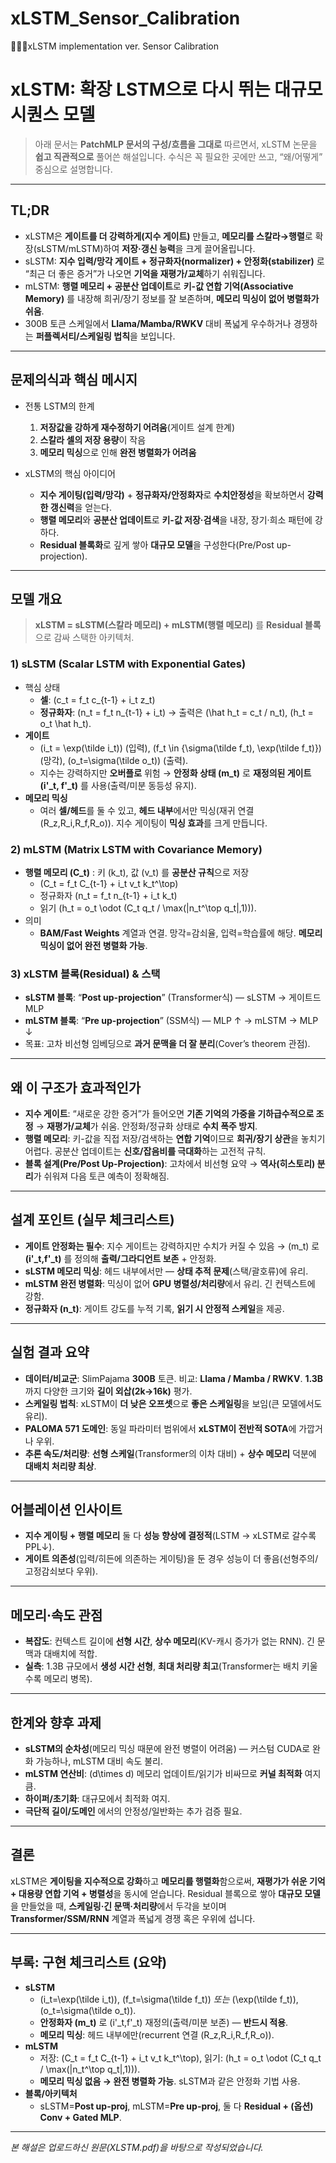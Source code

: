 # xLSTM_Sensor_Calibration
🧑🏻‍💻xLSTM implementation ver. Sensor Calibration

# xLSTM: **확장 LSTM**으로 다시 뛰는 대규모 시퀀스 모델

> 아래 문서는 **PatchMLP 문서의 구성/흐름을 그대로** 따르면서, xLSTM 논문을 **쉽고 직관적으로** 풀어쓴 해설입니다. 수식은 꼭 필요한 곳에만 쓰고, “왜/어떻게” 중심으로 설명합니다.

---

## TL;DR

- xLSTM은 **게이트를 더 강력하게(지수 게이트)** 만들고, **메모리를 스칼라→행렬**로 확장(sLSTM/mLSTM)하여 **저장·갱신 능력**을 크게 끌어올립니다.  
- sLSTM: **지수 입력/망각 게이트 + 정규화자(normalizer) + 안정화(stabilizer)** 로 “최근 더 좋은 증거”가 나오면 **기억을 재평가/교체**하기 쉬워집니다.  
- mLSTM: **행렬 메모리 + 공분산 업데이트**로 **키-값 연합 기억(Associative Memory)** 를 내장해 희귀/장기 정보를 잘 보존하며, **메모리 믹싱이 없어 병렬화가 쉬움**.  
- 300B 토큰 스케일에서 **Llama/Mamba/RWKV** 대비 폭넓게 우수하거나 경쟁하는 **퍼플렉서티/스케일링 법칙**을 보입니다.

---

## 문제의식과 핵심 메시지

- 전통 LSTM의 한계
  1) **저장값을 강하게 재수정하기 어려움**(게이트 설계 한계)  
  2) **스칼라 셀의 저장 용량**이 작음  
  3) **메모리 믹싱**으로 인해 **완전 병렬화가 어려움**

- xLSTM의 핵심 아이디어
  - **지수 게이팅(입력/망각)** + **정규화자/안정화자**로 **수치안정성**을 확보하면서 **강력한 갱신력**을 얻는다.  
  - **행렬 메모리**와 **공분산 업데이트**로 **키-값 저장·검색**을 내장, 장기·희소 패턴에 강하다.  
  - **Residual 블록화**로 깊게 쌓아 **대규모 모델**을 구성한다(Pre/Post up-projection).

---

## 모델 개요

> **xLSTM = sLSTM(스칼라 메모리) + mLSTM(행렬 메모리)** 를 **Residual 블록**으로 감싸 스택한 아키텍처.

### 1) sLSTM (Scalar LSTM with Exponential Gates)

- 핵심 상태  
  - **셀**: \(c_t = f_t c_{t-1} + i_t z_t\)  
  - **정규화자**: \(n_t = f_t n_{t-1} + i_t\) → 출력은 \(\hat h_t = c_t / n_t\), \(h_t = o_t \hat h_t\).
- **게이트**  
  - \(i_t = \exp(\tilde i_t)\) (입력), \(f_t \in \{\sigma(\tilde f_t), \exp(\tilde f_t)\}\) (망각), \(o_t=\sigma(\tilde o_t)\) (출력).  
  - 지수는 강력하지만 **오버플로** 위험 → **안정화 상태 \(m_t\)** 로 **재정의된 게이트 \(i'_t, f'_t\)** 를 사용(출력/미분 동등성 유지).
- **메모리 믹싱**  
  - 여러 **셀/헤드**를 둘 수 있고, **헤드 내부**에서만 믹싱(재귀 연결 \(R_z,R_i,R_f,R_o\)). 지수 게이팅이 **믹싱 효과**를 크게 만듭니다.

### 2) mLSTM (Matrix LSTM with Covariance Memory)

- **행렬 메모리 \(C_t\)** : 키 \(k_t\), 값 \(v_t\) 를 **공분산 규칙**으로 저장  
  - \(C_t = f_t C_{t-1} + i_t v_t k_t^\top\)  
  - 정규화자 \(n_t = f_t n_{t-1} + i_t k_t\)  
  - 읽기 \(h_t = o_t \odot (C_t q_t / \max(|n_t^\top q_t|,1))\).
- 의미  
  - **BAM/Fast Weights** 계열과 연결. 망각=감쇠율, 입력=학습률에 해당. **메모리 믹싱이 없어 완전 병렬화 가능**.

### 3) xLSTM 블록(Residual) & 스택

- **sLSTM 블록**: “**Post up-projection**” (Transformer식) — sLSTM → 게이트드 MLP  
- **mLSTM 블록**: “**Pre up-projection**” (SSM식) — MLP ↑ → mLSTM → MLP ↓  
- 목표: 고차 비선형 임베딩으로 **과거 문맥을 더 잘 분리**(Cover’s theorem 관점).

---

## 왜 이 구조가 효과적인가

- **지수 게이트**: “새로운 강한 증거”가 들어오면 **기존 기억의 가중을 기하급수적으로 조정** → **재평가/교체**가 쉬움. 안정화/정규화 상태로 **수치 폭주 방지**.  
- **행렬 메모리**: 키-값을 직접 저장/검색하는 **연합 기억**이므로 **희귀/장기 상관**을 놓치기 어렵다. 공분산 업데이트는 **신호/잡음비를 극대화**하는 고전적 규칙.  
- **블록 설계(Pre/Post Up-Projection)**: 고차에서 비선형 요약 → **역사(히스토리) 분리**가 쉬워져 다음 토큰 예측이 정확해짐.

---

## 설계 포인트 (실무 체크리스트)

- **게이트 안정화는 필수**: 지수 게이트는 강력하지만 수치가 커질 수 있음 → \(m_t\) 로 **\(i'_t,f'_t\)** 를 정의해 **출력/그라디언트 보존** + 안정화.  
- **sLSTM 메모리 믹싱**: 헤드 내부에서만 — **상태 추적 문제**(스택/괄호류)에 유리.  
- **mLSTM 완전 병렬화**: 믹싱이 없어 **GPU 병렬성/처리량**에서 유리. 긴 컨텍스트에 강함.  
- **정규화자 \(n_t\)**: 게이트 강도를 누적 기록, **읽기 시 안정적 스케일**을 제공.

---

## 실험 결과 요약

- **데이터/비교군**: SlimPajama **300B** 토큰. 비교: **Llama / Mamba / RWKV**. **1.3B**까지 다양한 크기와 **길이 외삽(2k→16k)** 평가.  
- **스케일링 법칙**: xLSTM이 **더 낮은 오프셋**으로 **좋은 스케일링**을 보임(큰 모델에서도 유리).  
- **PALOMA 571 도메인**: 동일 파라미터 범위에서 **xLSTM이 전반적 SOTA**에 가깝거나 우위.  
- **추론 속도/처리량**: **선형 스케일**(Transformer의 이차 대비) + **상수 메모리** 덕분에 **대배치 처리량 최상**.

---

## 어블레이션 인사이트

- **지수 게이팅 + 행렬 메모리** 둘 다 **성능 향상에 결정적**(LSTM → xLSTM로 갈수록 PPL↓).  
- **게이트 의존성**(입력/히든에 의존하는 게이팅)을 둔 경우 성능이 더 좋음(선형주의/고정감쇠보다 우위).

---

## 메모리·속도 관점

- **복잡도**: 컨텍스트 길이에 **선형 시간**, **상수 메모리**(KV-캐시 증가가 없는 RNN). 긴 문맥과 대배치에 적합.  
- **실측**: 1.3B 규모에서 **생성 시간 선형**, **최대 처리량 최고**(Transformer는 배치 키울수록 메모리 병목).

---

## 한계와 향후 과제

- **sLSTM의 순차성**(메모리 믹싱 때문에 완전 병렬이 어려움) — 커스텀 CUDA로 완화 가능하나, mLSTM 대비 속도 불리.  
- **mLSTM 연산비**: \(d\times d\) 메모리 업데이트/읽기가 비싸므로 **커널 최적화** 여지 큼.  
- **하이퍼/초기화**: 대규모에서 최적화 여지.  
- **극단적 길이/도메인** 에서의 안정성/일반화는 추가 검증 필요.

---

## 결론

xLSTM은 **게이팅을 지수적으로 강화**하고 **메모리를 행렬화**함으로써, **재평가가 쉬운 기억 + 대용량 연합 기억 + 병렬성**을 동시에 얻습니다. Residual 블록으로 쌓아 **대규모 모델**을 만들었을 때, **스케일링·긴 문맥·처리량**에서 두각을 보이며 **Transformer/SSM/RNN** 계열과 폭넓게 경쟁 혹은 우위에 섭니다.

---

## 부록: 구현 체크리스트 (요약)

- **sLSTM**
  - \(i_t=\exp(\tilde i_t)\), \(f_t=\sigma(\tilde f_t)\) *또는* \(\exp(\tilde f_t)\), \(o_t=\sigma(\tilde o_t)\).  
  - **안정화자 \(m_t\)** 로 \(i'_t,f'_t\) 재정의(출력/미분 보존) — **반드시 적용**.  
  - **메모리 믹싱**: 헤드 내부에만(recurrent 연결 \(R_z,R_i,R_f,R_o\)).
- **mLSTM**
  - 저장: \(C_t = f_t C_{t-1} + i_t v_t k_t^\top\), 읽기: \(h_t = o_t \odot (C_t q_t / \max(|n_t^\top q_t|,1))\).  
  - **메모리 믹싱 없음 → 완전 병렬화 가능**. sLSTM과 같은 안정화 기법 사용.
- **블록/아키텍처**
  - sLSTM=**Post up-proj**, mLSTM=**Pre up-proj**, 둘 다 **Residual + (옵션) Conv + Gated MLP**.

---

*본 해설은 업로드하신 원문(XLSTM.pdf)을 바탕으로 작성되었습니다.*
